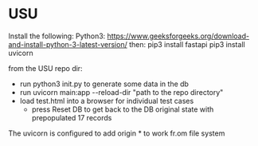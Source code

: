 # USU
Install the following:
Python3:
https://www.geeksforgeeks.org/download-and-install-python-3-latest-version/
then:
pip3 install fastapi
pip3 install uvicorn

from the USU repo dir:
- run python3 init.py to generate some data in the db
- run uvicorn main:app --reload-dir "path to the repo directory"
- load test.html into a browser for individual test cases
    - press Reset DB to get back to the DB original state with prepopulated 17 records

The uvicorn is configured to add origin * to work fr.om file system
